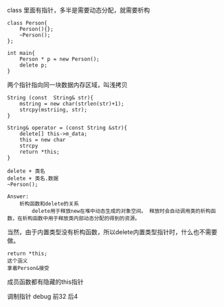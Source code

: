 class 里面有指针，多半是需要动态分配，就需要析构



```
class Person{
	Person(){};
	~Person();
};

int main{
	Person * p = new Person();
    delete p;
}
```



两个指针指向同一块数据内存区域，叫浅拷贝



	String (const  String& str){
		mstring = new char(strlen(str)+1);
		strcpy(mstriing, str);
	}
	
	String& operator = (const String &str){
		delete[] this->m_data;
		this = new char
		strcpy
		return *this;
	}
	
	delete + 类名
	delete + 类名.数据
	~Person();
	
	Answer:
		析构函数和delete的关系
			delete用于释放new在堆中动态生成的对象空间。 释放时会自动调用类的析构函数，在析构函数中用于释放类内部动态分配的得到的资源。
当然，由于内置类型没有析构函数，所以delete内置类型指针时，什么也不需要做。


	return *this;
	这个涵义
	拿着Person&接受


成员函数都有隐藏的this指针

调制指针 debug 前32 后4